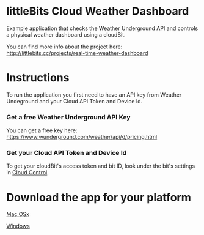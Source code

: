 littleBits Cloud Weather Dashboard
======================

Example application that checks the Weather Underground API and
controls a physical weather dashboard using a cloudBit.

You can find more info about the project here:
http://littlebits.cc/projects/real-time-weather-dashboard

# Instructions

To run the application you first need to have an API key from Weather
Undeground and your Cloud API Token and Device Id.

### Get a free Weather Underground API Key

You can get a free key here:
https://www.wunderground.com/weather/api/d/pricing.html

### Get your Cloud API Token and Device Id

To get your cloudBit's access token and bit ID, look under the bit's
settings in [Cloud Control](http://control.littlebitscloud.cc).

# Download the app for your platform

[Mac OSx](https://www.dropbox.com/s/v1exrajy8sj9fqx/cloud-app-weather-dashboard-darwin-x64.zip?dl=1)

[Windows](https://www.dropbox.com/s/1y9vpfapi7kmoth/cloud-app-weather-dashboard-win32-x64.zip?dl=1)

